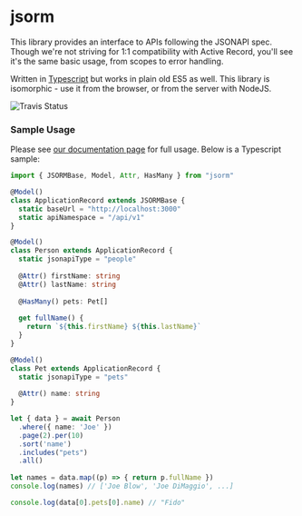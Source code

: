 # jsorm

This library provides an interface to APIs following the JSONAPI spec. Though we're not striving for 1:1 compatibility with Active Record, you'll see it's the same basic usage, from scopes to error handling.

Written in [Typescript](https://www.typescriptlang.org) but works in plain old ES5 as well. This library is isomorphic - use it from the browser, or from the server with NodeJS.

![Travis Status](https://travis-ci.org/jsonapi-suite/jsorm.svg?branch=master)

### Sample Usage

Please see [our documentation page](https://jsonapi-suite.github.io/jsonapi_suite/js/home) for full usage. Below is a Typescript sample:

```ts
import { JSORMBase, Model, Attr, HasMany } from "jsorm"

@Model()
class ApplicationRecord extends JSORMBase {
  static baseUrl = "http://localhost:3000"
  static apiNamespace = "/api/v1"
}

@Model()
class Person extends ApplicationRecord {
  static jsonapiType = "people"
    
  @Attr() firstName: string 
  @Attr() lastName: string
  
  @HasMany() pets: Pet[]
  
  get fullName() {
    return `${this.firstName} ${this.lastName}`
  }
}

@Model()
class Pet extends ApplicationRecord {
  static jsonapiType = "pets"
  
  @Attr() name: string
}

let { data } = await Person
  .where({ name: 'Joe' })
  .page(2).per(10)
  .sort('name')
  .includes("pets")
  .all()
  
let names = data.map((p) => { return p.fullName })
console.log(names) // ['Joe Blow', 'Joe DiMaggio', ...]

console.log(data[0].pets[0].name) // "Fido"
```
